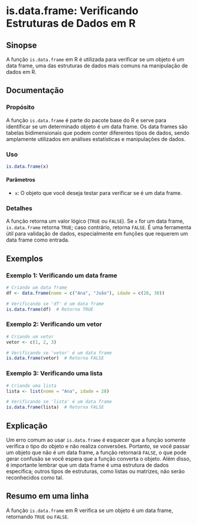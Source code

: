 <!--
Meta Description: # is.data.frame: Verificando Estruturas de Dados em R ## Sinopse A função `is.data.frame` em R é utilizada para verificar se um objeto é um data frame...
Meta Keywords: data, frame, que, verificando, dados
-->

# is.data.frame: Verificando Estruturas de Dados em R

## Sinopse
A função `is.data.frame` em R é utilizada para verificar se um objeto é um data frame, uma das estruturas de dados mais comuns na manipulação de dados em R.

## Documentação
### Propósito
A função `is.data.frame` é parte do pacote base do R e serve para identificar se um determinado objeto é um data frame. Os data frames são tabelas bidimensionais que podem conter diferentes tipos de dados, sendo amplamente utilizados em análises estatísticas e manipulações de dados.

### Uso
```R
is.data.frame(x)
```
#### Parâmetros
- `x`: O objeto que você deseja testar para verificar se é um data frame.

### Detalhes
A função retorna um valor lógico (`TRUE` ou `FALSE`). Se `x` for um data frame, `is.data.frame` retorna `TRUE`; caso contrário, retorna `FALSE`. É uma ferramenta útil para validação de dados, especialmente em funções que requerem um data frame como entrada.

## Exemplos
### Exemplo 1: Verificando um data frame
```R
# Criando um data frame
df <- data.frame(nome = c("Ana", "João"), idade = c(28, 30))

# Verificando se 'df' é um data frame
is.data.frame(df)  # Retorna TRUE
```

### Exemplo 2: Verificando um vetor
```R
# Criando um vetor
vetor <- c(1, 2, 3)

# Verificando se 'vetor' é um data frame
is.data.frame(vetor)  # Retorna FALSE
```

### Exemplo 3: Verificando uma lista
```R
# Criando uma lista
lista <- list(nome = "Ana", idade = 28)

# Verificando se 'lista' é um data frame
is.data.frame(lista)  # Retorna FALSE
```

## Explicação
Um erro comum ao usar `is.data.frame` é esquecer que a função somente verifica o tipo do objeto e não realiza conversões. Portanto, se você passar um objeto que não é um data frame, a função retornará `FALSE`, o que pode gerar confusão se você espera que a função converta o objeto. Além disso, é importante lembrar que um data frame é uma estrutura de dados específica; outros tipos de estruturas, como listas ou matrizes, não serão reconhecidos como tal.

## Resumo em uma linha
A função `is.data.frame` em R verifica se um objeto é um data frame, retornando `TRUE` ou `FALSE`.